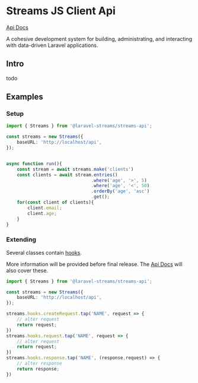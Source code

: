 # Streams JS Client Api

[Api Docs](https://laravel-streams.github.io/api-js/)

A cohesive development system for building, administrating, and interacting with data-driven Laravel applications.

## Intro
todo

## Examples

### Setup
```ts
import { Streams } from '@laravel-streams/streams-api';

const streams = new Streams({
    baseURL: 'http://localhost/api',
});


async function run(){
    const stream = await streams.make('clients')
    const clients = await stream.entries()
                                .where('age', '>', 5)
                                .where('age', '<', 50)
                                .orderBy('age', 'asc')
                                .get();
    for(const client of clients){
        client.email;
        client.age;
    }
}
```

### Extending
Several classes contain [hooks](https://github.com/webpack/tapable).

More information will be provided before final release. The [Api Docs](https://laravel-streams.github.io/api-js/) will also cover these.
```ts
import { Streams } from '@laravel-streams/streams-api';

const streams = new Streams({
    baseURL: 'http://localhost/api',
});

streams.hooks.createRequest.tap('NAME', request => {
    // alter request
    return request;
})
streams.hooks.request.tap('NAME', request => {
    // alter request
    return request;
})
streams.hooks.response.tap('NAME', (response,request) => {
    // alter response
    return response;
})


```
